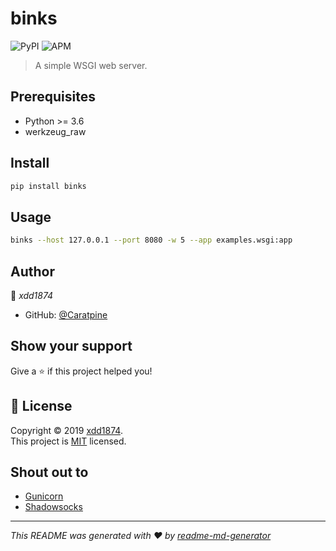 
# binks

![PyPI](https://img.shields.io/pypi/v/binks)
![APM](https://img.shields.io/apm/l/binks)



> A simple WSGI web server.

## Prerequisites

* Python >= 3.6
* werkzeug_raw

## Install

```sh
pip install binks
```

## Usage

```sh
binks --host 127.0.0.1 --port 8080 -w 5 --app examples.wsgi:app
```

## Author
👤 *xdd1874*

* GitHub: [@Caratpine](https://github.com/Caratpine)

## Show your support
Give a ⭐️ if this project helped you!


## 📝 License

Copyright © 2019 [xdd1874](https://github.com/Caratpine).<br />
This project is [MIT](https://github.com/Caratpine/binks/blob/master/LICENSE) licensed.

## Shout out to

* [Gunicorn](https://github.com/benoitc/gunicorn)
* [Shadowsocks](https://github.com/shadowsocks/shadowsocks/tree/master)

---
_This README was generated with ❤️ by [readme-md-generator](https://github.com/kefranabg/readme-md-generator)_

